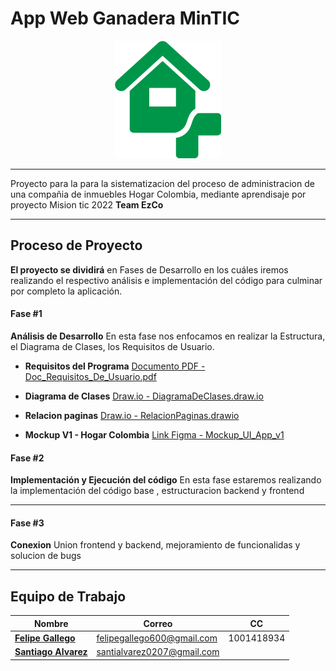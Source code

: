 # App Web Ganadera MinTIC

<p align="center">
  <img src="https://github.com/felipegallegoramirez/HogarColombia/blob/main/misc/HouseColombia.png">
    <br>    
</p>

---

Proyecto para la para la sistematizacion del proceso de administracion de una compañia de inmuebles Hogar Colombia, mediante aprendisaje por proyecto Mision tic 2022 **Team EzCo**

---

## Proceso de Proyecto

**El proyecto se dividirá** en Fases de Desarrollo en los cuáles iremos realizando el respectivo análisis e implementación del código para culminar por completo la aplicación.

#### Fase #1

**Análisis de Desarrollo** En esta fase nos enfocamos en realizar la Estructura, el Diagrama de Clases, los Requisitos de Usuario.

- **Requisitos del Programa** [Documento PDF - Doc_Requisitos_De_Usuario.pdf](https://github.com/felipegallegoramirez/HogarColombia/blob/main/misc/Doc_Requisitos_De_Usuario.pdf)
- **Diagrama de Clases** [Draw.io - DiagramaDeClases.draw.io](https://drive.google.com/file/d/15YQ1Pjvsx-hMFZ45h_QGGHqNLzXjobLQ/view?usp=sharing)

- **Relacion paginas** [Draw.io - RelacionPaginas.drawio](https://drive.google.com/file/d/19YbADFk-yxqDse7gbhBWcBXPOX-ZyHxd/view?usp=sharing)

- **Mockup V1 - Hogar Colombia** [Link Figma - Mockup_UI_App_v1](https://www.figma.com/file/44MNNIYlfdSeOqHc2Po3rV/MisionTic4?node-id=0%3A1)

#### Fase #2

**Implementación y Ejecución del código** En esta fase estaremos realizando la implementación del código base , estructuracion backend y frontend


---

#### Fase #3

**Conexion** Union frontend y backend, mejoramiento de funcionalidas y solucion de bugs

---

## Equipo de Trabajo

| Nombre                                                        |            Correo             | CC             |
---------------------------------------------------------------------------------------- | ----------------------------------------------------------------------| ----------------------------------------------------------------------|
| [**Felipe Gallego**](https://github.com/felipegallegoramirez) |  felipegallego600@gmail.com   |   1001418934           |
| [**Santiago Alvarez**](https://github.com/santialvarez0207) |  santialvarez0207@gmail.com    |              |
